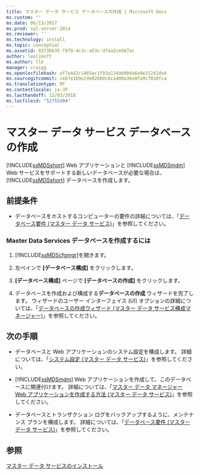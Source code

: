 ```yaml
---
title: マスター データ サービス データベースの作成 | Microsoft Docs
ms.custom: ''
ms.date: 06/13/2017
ms.prod: sql-server-2014
ms.reviewer: ''
ms.technology: install
ms.topic: conceptual
ms.assetid: 8373bb35-f0f9-4c3c-a53c-dfaa2ce567ac
author: leolimsft
ms.author: lle
manager: craigg
ms.openlocfilehash: af7e442c1465ac1f93a134ab00da6a9e31242da4
ms.sourcegitcommit: ceb7e1b9e29e02bb0c6ca400a36e0fa9cf010fca
ms.translationtype: MT
ms.contentlocale: ja-JP
ms.lasthandoff: 12/03/2018
ms.locfileid: "52755494"
---
```

# <a name="create-a-master-data-services-database"></a>マスター データ サービス データベースの作成
  [!INCLUDE[ssMDSshort](../../includes/ssmdsshort-md.md)] Web アプリケーションと [!INCLUDE[ssMDSmdm](../../includes/ssmdsmdm-md.md)] Web サービスをサポートする新しいデータベースが必要な場合は、 [!INCLUDE[ssMDSshort](../../includes/ssmdsshort-md.md)] データベースを作成します。  
  
## <a name="prerequisites"></a>前提条件  
  
-   データベースをホストするコンピューターの要件の詳細については、「[データベース要件 &#40;マスター データ サービス&#41;](database-requirements-master-data-services.md)」を参照してください。  
  
### <a name="to-create-a-master-data-services-database"></a>Master Data Services データベースを作成するには  
  
1.  [!INCLUDE[ssMDScfgmgr](../../includes/ssmdscfgmgr-md.md)]を開きます。  
  
2.  左ペインで **[データベース構成]** をクリックします。  
  
3.  **[データベース構成]** ページで **[データベースの作成]** をクリックします。  
  
4.  データベースを作成および構成する**データベースの作成** ウィザードを完了します。 ウィザードのユーザー インターフェイス (UI) オプションの詳細については、「[データベースの作成ウィザード &#40;マスター データ サービス構成マネージャー&#41;](../create-database-wizard-master-data-services-configuration-manager.md)」を参照してください。  
  
## <a name="next-steps"></a>次の手順  
  
-   データベースと Web アプリケーションのシステム設定を構成します。 詳細については、「[システム設定 &#40;マスター データ サービス&#41;](../system-settings-master-data-services.md)」を参照してください。  
  
-   [!INCLUDE[ssMDSmdm](../../includes/ssmdsmdm-md.md)] Web アプリケーションを作成して、このデータベースに関連付けます。 詳細については、「[マスター データ マネージャー Web アプリケーションを作成する方法 &#40;マスター データ サービス&#41;](create-a-master-data-manager-web-application-master-data-services.md)」を参照してください。  
  
-   データベースとトランザクション ログをバックアップするように、メンテナンス プランを構成します。 詳細については、「[データベース要件 &#40;マスター データ サービス&#41;](database-requirements-master-data-services.md)」を参照してください。  
  
## <a name="see-also"></a>参照  
 [マスター データ サービスのインストール](install-master-data-services.md)  
  
  
